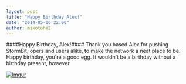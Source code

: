 ```yaml
---
layout: post
title: "Happy Birthday Alex!"
date: "2014-05-06 22:00"
author: mikotohe2
---
```


####Happy Birthday, Alex!####
Thank you based Alex for pushing StormBit, opers and users alike, to make the network a neat place to be. Happy birthday, you're a good egg. It wouldn't be a birthday without a birthday present, however.

[![Imgur](//i.imgur.com/boIKFUls.png)](//i.imgur.com/boIKFUl.png)
